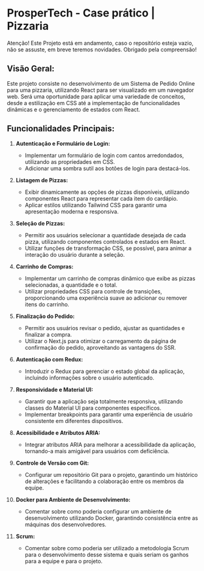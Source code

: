 # ProsperTech - Case prático | Pizzaria

Atenção! Este Projeto está em andamento, caso o repositório esteja vazio, não se assuste, em breve teremos novidades. Obrigado pela compreensão!

## Visão Geral:

Este projeto consiste no desenvolvimento de um Sistema de Pedido Online para uma pizzaria, utilizando React para ser visualizado em um navegador web. Será uma oportunidade para aplicar uma variedade de conceitos, desde a estilização em CSS até a implementação de funcionalidades dinâmicas e o gerenciamento de estados com React.

## Funcionalidades Principais:

1. **Autenticação e Formulário de Login:**
   - Implementar um formulário de login com cantos arredondados, utilizando as propriedades em CSS.
   - Adicionar uma sombra sutil aos botões de login para destacá-los.

2. **Listagem de Pizzas:**
   - Exibir dinamicamente as opções de pizzas disponíveis, utilizando componentes React para representar cada item do cardápio.
   - Aplicar estilos utilizando Tailwind CSS para garantir uma apresentação moderna e responsiva.

3. **Seleção de Pizzas:**
   - Permitir aos usuários selecionar a quantidade desejada de cada pizza, utilizando componentes controlados e estados em React.
   - Utilizar funções de transformação CSS, se possível, para animar a interação do usuário durante a seleção.

4. **Carrinho de Compras:**
   - Implementar um carrinho de compras dinâmico que exibe as pizzas selecionadas, a quantidade e o total.
   - Utilizar propriedades CSS para controle de transições, proporcionando uma experiência suave ao adicionar ou remover itens do carrinho.

5. **Finalização do Pedido:**
   - Permitir aos usuários revisar o pedido, ajustar as quantidades e finalizar a compra.
   - Utilizar o Next.js para otimizar o carregamento da página de confirmação do pedido, aproveitando as vantagens do SSR.

6. **Autenticação com Redux:**
   - Introduzir o Redux para gerenciar o estado global da aplicação, incluindo informações sobre o usuário autenticado.

7. **Responsividade e Material UI:**
   - Garantir que a aplicação seja totalmente responsiva, utilizando classes do Material UI para componentes específicos.
   - Implementar breakpoints para garantir uma experiência de usuário consistente em diferentes dispositivos.

8. **Acessibilidade e Atributos ARIA:**
   - Integrar atributos ARIA para melhorar a acessibilidade da aplicação, tornando-a mais amigável para usuários com deficiência.

9. **Controle de Versão com Git:**
   - Configurar um repositório Git para o projeto, garantindo um histórico de alterações e facilitando a colaboração entre os membros da equipe.

10. **Docker para Ambiente de Desenvolvimento:**
    - Comentar sobre como poderia configurar um ambiente de desenvolvimento utilizando Docker, garantindo consistência entre as máquinas dos desenvolvedores.

11. **Scrum:**
    - Comentar sobre como poderia ser utilizado a metodologia Scrum para o desenvolvimento desse sistema e quais seriam os ganhos para a equipe e para o projeto.
